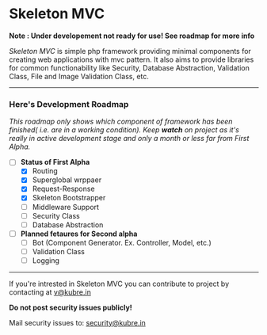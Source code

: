 # Skeleton MVC
**Note : Under developement not ready for use! See roadmap for more info**

*Skeleton MVC* is simple php framework providing minimal components for creating web applications with mvc pattern. It also aims to provide libraries for common functionability like Security, Database Abstraction, Validation Class, File and Image Validation Class, etc.
<hr>

### Here's Development Roadmap
_This roadmap only shows which component of framework has been finished( i.e. are in a working condition). Keep **watch** on project as it's really in active development stage and only a month or less far from First Alpha._

- [ ] **Status of First Alpha**
    - [x] Routing
    - [x] Superglobal wrppaer
    - [x] Request-Response
    - [x] Skeleton Bootstrapper
    - [ ] Middleware Support
    - [ ] Security Class
    - [ ] Database Abstraction
- [ ] **Planned fetaures for Second alpha**
    - [ ] Bot (Component Generator. Ex. Controller, Model, etc.)
    - [ ] Validation Class
    - [ ] Logging

<hr>

If you're intrested in Skeleton MVC you can contribute to project by contacting at v@kubre.in

**Do not post security issues publicly!**

Mail security issues to: security@kubre.in